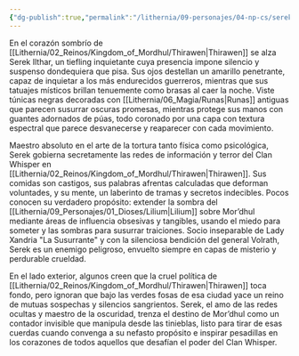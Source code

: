 ```yaml
---
{"dg-publish":true,"permalink":"/lithernia/09-personajes/04-np-cs/serek-ilthar/","title":"Serek Ilthar","tags":["lithernia","personaje"]}
---
```


En el corazón sombrío de [[Lithernia/02_Reinos/Kingdom_of_Mordhul/Thirawen\|Thirawen]] se alza Serek Ilthar, un tiefling inquietante cuya presencia impone silencio y suspenso dondequiera que pisa. Sus ojos destellan un amarillo penetrante, capaz de inquietar a los más endurecidos guerreros, mientras que sus tatuajes místicos brillan tenuemente como brasas al caer la noche. Viste túnicas negras decoradas con [[Lithernia/06_Magia/Runas\|Runas]] antiguas que parecen susurrar oscuras promesas, mientras protege sus manos con guantes adornados de púas, todo coronado por una capa con textura espectral que parece desvanecerse y reaparecer con cada movimiento.

Maestro absoluto en el arte de la tortura tanto física como psicológica, Serek gobierna secretamente las redes de información y terror del Clan Whisper en [[Lithernia/02_Reinos/Kingdom_of_Mordhul/Thirawen\|Thirawen]]. Sus comidas son castigos, sus palabras afrentas calculadas que deforman voluntades, y su mente, un laberinto de tramas y secretos indecibles. Pocos conocen su verdadero propósito: extender la sombra del [[Lithernia/09_Personajes/01_Dioses/Lilium\|Lilium]] sobre Mor’dhul mediante áreas de influencia obsesivas y tangibles, usando el miedo para someter y las sombras para susurrar traiciones. Socio inseparable de Lady Xandria "La Susurrante" y con la silenciosa bendición del general Volrath, Serek es un enemigo peligroso, envuelto siempre en capas de misterio y perdurable crueldad.

En el lado exterior, algunos creen que la cruel política de [[Lithernia/02_Reinos/Kingdom_of_Mordhul/Thirawen\|Thirawen]] toca fondo, pero ignoran que bajo las verdes fosas de esa ciudad yace un reino de mutuas sospechas y silencios sangrientos. Serek, el amo de las redes ocultas y maestro de la oscuridad, trenza el destino de Mor’dhul como un contador invisible que manipula desde las tinieblas, listo para tirar de esas cuerdas cuando convenga a su nefasto propósito e inspirar pesadillas en los corazones de todos aquellos que desafían el poder del Clan Whisper.